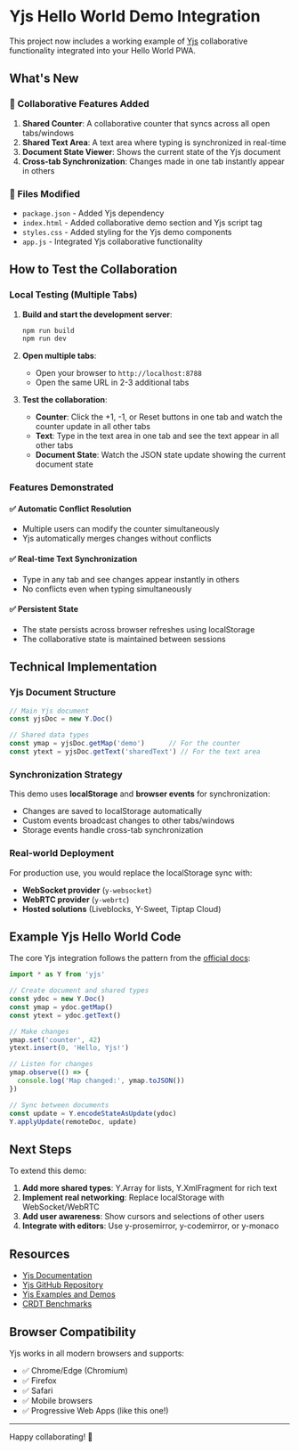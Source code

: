 # Yjs Hello World Demo Integration

This project now includes a working example of [Yjs](https://docs.yjs.dev/) collaborative functionality integrated into your Hello World PWA.

## What's New

### 🤝 Collaborative Features Added

1. **Shared Counter**: A collaborative counter that syncs across all open tabs/windows
2. **Shared Text Area**: A text area where typing is synchronized in real-time
3. **Document State Viewer**: Shows the current state of the Yjs document
4. **Cross-tab Synchronization**: Changes made in one tab instantly appear in others

### 📁 Files Modified

- `package.json` - Added Yjs dependency
- `index.html` - Added collaborative demo section and Yjs script tag
- `styles.css` - Added styling for the Yjs demo components
- `app.js` - Integrated Yjs collaborative functionality

## How to Test the Collaboration

### Local Testing (Multiple Tabs)

1. **Build and start the development server**:
   ```bash
   npm run build
   npm run dev
   ```

2. **Open multiple tabs**:
   - Open your browser to `http://localhost:8788`
   - Open the same URL in 2-3 additional tabs

3. **Test the collaboration**:
   - **Counter**: Click the +1, -1, or Reset buttons in one tab and watch the counter update in all other tabs
   - **Text**: Type in the text area in one tab and see the text appear in all other tabs
   - **Document State**: Watch the JSON state update showing the current document state

### Features Demonstrated

#### ✅ Automatic Conflict Resolution
- Multiple users can modify the counter simultaneously
- Yjs automatically merges changes without conflicts

#### ✅ Real-time Text Synchronization
- Type in any tab and see changes appear instantly in others
- No conflicts even when typing simultaneously

#### ✅ Persistent State
- The state persists across browser refreshes using localStorage
- The collaborative state is maintained between sessions

## Technical Implementation

### Yjs Document Structure

```javascript
// Main Yjs document
const yjsDoc = new Y.Doc()

// Shared data types
const ymap = yjsDoc.getMap('demo')      // For the counter
const ytext = yjsDoc.getText('sharedText') // For the text area
```

### Synchronization Strategy

This demo uses **localStorage** and **browser events** for synchronization:

- Changes are saved to localStorage automatically
- Custom events broadcast changes to other tabs/windows
- Storage events handle cross-tab synchronization

### Real-world Deployment

For production use, you would replace the localStorage sync with:

- **WebSocket provider** (`y-websocket`)
- **WebRTC provider** (`y-webrtc`) 
- **Hosted solutions** (Liveblocks, Y-Sweet, Tiptap Cloud)

## Example Yjs Hello World Code

The core Yjs integration follows the pattern from the [official docs](https://docs.yjs.dev/):

```javascript
import * as Y from 'yjs'

// Create document and shared types
const ydoc = new Y.Doc()
const ymap = ydoc.getMap()
const ytext = ydoc.getText()

// Make changes
ymap.set('counter', 42)
ytext.insert(0, 'Hello, Yjs!')

// Listen for changes
ymap.observe(() => {
  console.log('Map changed:', ymap.toJSON())
})

// Sync between documents
const update = Y.encodeStateAsUpdate(ydoc)
Y.applyUpdate(remoteDoc, update)
```

## Next Steps

To extend this demo:

1. **Add more shared types**: Y.Array for lists, Y.XmlFragment for rich text
2. **Implement real networking**: Replace localStorage with WebSocket/WebRTC
3. **Add user awareness**: Show cursors and selections of other users
4. **Integrate with editors**: Use y-prosemirror, y-codemirror, or y-monaco

## Resources

- [Yjs Documentation](https://docs.yjs.dev/)
- [Yjs GitHub Repository](https://github.com/yjs/yjs)
- [Yjs Examples and Demos](https://github.com/yjs/yjs-demos)
- [CRDT Benchmarks](https://github.com/dmonad/crdt-benchmarks)

## Browser Compatibility

Yjs works in all modern browsers and supports:
- ✅ Chrome/Edge (Chromium)
- ✅ Firefox
- ✅ Safari
- ✅ Mobile browsers
- ✅ Progressive Web Apps (like this one!)

---

Happy collaborating! 🎉
